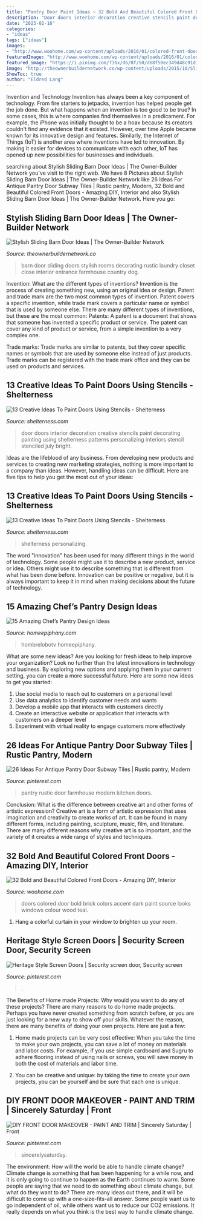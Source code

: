```yaml
---
title: "Pantry Door Paint Ideas ~ 32 Bold And Beautiful Colored Front Doors"
description: "Door doors interior decoration creative stencils paint decorating painting using shelterness patterns personalizing interiors stencil stenciled july bright"
date: "2023-02-16"
categories:
- "ideas"
tags: ["ideas"]
images:
- "http://www.woohome.com/wp-content/uploads/2016/01/colored-front-door-9.jpg"
featuredImage: "http://www.woohome.com/wp-content/uploads/2016/01/colored-front-door-9.jpg"
featured_image: "https://i.pinimg.com/736x/d6/8f/50/d68f50ec349d48c91d1ab2bf46d84e91.jpg"
image: "http://theownerbuildernetwork.co/wp-content/uploads/2015/10/Sliding-Barn-Door-Ideas-1.jpg"
ShowToc: true
author: "Eldred Lang"
---
```



Invention and Technology
Invention has always been a key component of technology. From fire starters to jetpacks, invention has helped people get the job done. But what happens when an invention is too good to be true? In some cases, this is where companies find themselves in a predicament. For example, the iPhone was initially thought to be a hoax because its creators couldn't find any evidence that it existed. However, over time Apple became known for its innovative design and features. Similarly, the Internet of Things (IoT) is another area where inventions have led to innovation. By making it easier for devices to communicate with each other, IoT has opened up new possibilities for businesses and individuals.

	

		
searching about Stylish Sliding Barn Door Ideas | The Owner-Builder Network you've visit to the right web. We have 8 Pictures about Stylish Sliding Barn Door Ideas | The Owner-Builder Network like 26 Ideas For Antique Pantry Door Subway Tiles | Rustic pantry, Modern, 32 Bold and Beautiful Colored Front Doors - Amazing DIY, Interior and also Stylish Sliding Barn Door Ideas | The Owner-Builder Network. Here you go:
		
    
## Stylish Sliding Barn Door Ideas | The Owner-Builder Network

<img loading=lazy src="http://theownerbuildernetwork.co/wp-content/uploads/2015/10/Sliding-Barn-Door-Ideas-1.jpg" onerror="this.onerror=null;this.src='https://tse2.mm.bing.net/th?id=OIP.dERCfLIANIeLyz4z6IminQHaJ4&amp;pid=15.1';" alt="Stylish Sliding Barn Door Ideas | The Owner-Builder Network">

_Source: theownerbuildernetwork.co_

>barn door sliding doors stylish rooms decorating rustic laundry closet close interior entrance farmhouse country dog. 

	

Invention: What are the different types of inventions?
Invention is the process of creating something new, using an original idea or design. Patent and trade mark are the two most common types of invention. Patent covers a specific invention, while trade mark covers a particular name or symbol that is used by someone else. There are many different types of inventions, but these are the most common:
Patents: A patent is a document that shows that someone has invented a specific product or service. The patent can cover any kind of product or service, from a simple invention to a very complex one.

Trade marks: Trade marks are similar to patents, but they cover specific names or symbols that are used by someone else instead of just products. Trade marks can be registered with the trade mark office and they can be used on products and services.

    
## 13 Creative Ideas To Paint Doors Using Stencils - Shelterness

<img loading=lazy src="http://i.shelterness.com/decorating-doors-with-stencils-6.jpg" onerror="this.onerror=null;this.src='https://tse4.mm.bing.net/th?id=OIP.drVYAIkvCbb0LWTvdXAUdQAAAA&amp;pid=15.1';" alt="13 Creative Ideas To Paint Doors Using Stencils - Shelterness">

_Source: shelterness.com_

>door doors interior decoration creative stencils paint decorating painting using shelterness patterns personalizing interiors stencil stenciled july bright. 

	

Ideas are the lifeblood of any business. From developing new products and services to creating new marketing strategies, nothing is more important to a company than ideas. However, handling ideas can be difficult. Here are five tips to help you get the most out of your ideas:

    
## 13 Creative Ideas To Paint Doors Using Stencils - Shelterness

<img loading=lazy src="https://i.shelterness.com/decorating-doors-with-stencils-7.jpg" onerror="this.onerror=null;this.src='https://tse2.mm.bing.net/th?id=OIP.QscQuD-hCehZajY9HmzyMwAAAA&amp;pid=15.1';" alt="13 Creative Ideas To Paint Doors Using Stencils - Shelterness">

_Source: shelterness.com_

>shelterness personalizing. 

	

The word "innovation" has been used for many different things in the world of technology. Some people might use it to describe a new product, service or idea. Others might use it to describe something that is different from what has been done before. Innovation can be positive or negative, but it is always important to keep it in mind when making decisions about the future of technology.

    
## 15 Amazing Chef’s Pantry Design Ideas

<img loading=lazy src="https://homeepiphany.com/wp-content/uploads/2016/09/15-Amazing-Chefs-Pantry-Design-Ideas-1-683x1024.jpg" onerror="this.onerror=null;this.src='https://tse4.mm.bing.net/th?id=OIP.SIPgDpOWLwhD4P5F4eFwEwHaLG&amp;pid=15.1';" alt="15 Amazing Chef’s Pantry Design Ideas">

_Source: homeepiphany.com_

>hombrelobotv homeepiphany. 

	

What are some new ideas?
Are you looking for fresh ideas to help improve your organization? Look no further than the latest innovations in technology and business. By exploring new options and applying them in your current setting, you can create a more successful future. Here are some new ideas to get you started: 
1. Use social media to reach out to customers on a personal level 
2. Use data analytics to identify customer needs and wants 
3. Develop a mobile app that interacts with customers directly 
4. Create an interactive website or application that interacts with customers on a deeper level 
5. Experiment with virtual reality to engage customers more effectively 

    
## 26 Ideas For Antique Pantry Door Subway Tiles | Rustic Pantry, Modern

<img loading=lazy src="https://i.pinimg.com/736x/d6/8f/50/d68f50ec349d48c91d1ab2bf46d84e91.jpg" onerror="this.onerror=null;this.src='https://tse3.mm.bing.net/th?id=OIP.wl4wV716y_-R0pKk_0nROgAAAA&amp;pid=15.1';" alt="26 Ideas For Antique Pantry Door Subway Tiles | Rustic pantry, Modern">

_Source: pinterest.com_

>pantry rustic door farmhouse modern kitchen doors. 

	

Conclusion: What is the difference between creative art and other forms of artistic expression?
Creative art is a form of artistic expression that uses imagination and creativity to create works of art. It can be found in many different forms, including painting, sculpture, music, film, and literature. There are many different reasons why creative art is so important, and the variety of it creates a wide range of styles and techniques.

    
## 32 Bold And Beautiful Colored Front Doors - Amazing DIY, Interior

<img loading=lazy src="http://www.woohome.com/wp-content/uploads/2016/01/colored-front-door-9.jpg" onerror="this.onerror=null;this.src='https://tse2.mm.bing.net/th?id=OIP.B9GARYK-l63i3jCzkeGq9AHaJ3&amp;pid=15.1';" alt="32 Bold and Beautiful Colored Front Doors - Amazing DIY, Interior">

_Source: woohome.com_

>doors colored door bold brick colors accent dark paint source looks windows colour wood teal. 

	

1. Hang a colorful curtain in your window to brighten up your room.

    
## Heritage Style Screen Doors | Security Screen Door, Security Screen

<img loading=lazy src="https://i.pinimg.com/736x/ae/cc/b8/aeccb8c85f0eee0ff5188a21bf8a78f5.jpg" onerror="this.onerror=null;this.src='https://tse3.mm.bing.net/th?id=OIP.I-O63wWLrF1nFkcZwhflNwHaJ3&amp;pid=15.1';" alt="Heritage Style Screen Doors | Security screen door, Security screen">

_Source: pinterest.com_

>. 

	

The Benefits of Home made Projects: Why would you want to do any of these projects?
There are many reasons to do home made projects. Perhaps you have never created something from scratch before, or you are just looking for a new way to show off your skills. Whatever the reason, there are many benefits of doing your own projects. Here are just a few: 
1. Home made projects can be very cost effective: When you take the time to make your own projects, you can save a lot of money on materials and labor costs. For example, if you use simple cardboard and Sugru to adhere flooring instead of using nails or screws, you will save money in both the cost of materials and labor time. 

2. You can be creative and unique: by taking the time to create your own projects, you can be yourself and be sure that each one is unique.

    
## DIY FRONT DOOR MAKEOVER - PAINT AND TRIM | Sincerely Saturday | Front

<img loading=lazy src="https://i.pinimg.com/736x/5b/7e/42/5b7e42eaefd611455c4525053bcb4d23.jpg" onerror="this.onerror=null;this.src='https://tse2.mm.bing.net/th?id=OIP.WwZ-IhjSz_zzABJpMv2FOwHaLF&amp;pid=15.1';" alt="DIY FRONT DOOR MAKEOVER - PAINT AND TRIM | Sincerely Saturday | Front">

_Source: pinterest.com_

>sincerelysaturday. 

	

The environment: How will the world be able to handle climate change?
Climate change is something that has been happening for a while now, and it is only going to continue to happen as the Earth continues to warm. Some people are saying that we need to do something about climate change, but what do they want to do? There are many ideas out there, and it will be difficult to come up with a one-size-fits-all answer. Some people want us to go independent of oil, while others want us to reduce our CO2 emissions. It really depends on what you think is the best way to handle climate change.


